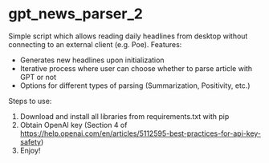 # gpt_news_parser_2

Simple script which allows reading daily headlines from desktop without connecting to an external client (e.g. Poe).
Features:
  - Generates new headlines upon initialization
  - Iterative process where user can choose whether to parse article with GPT or not
  - Options for different types of parsing (Summarization, Positivity, etc.)

Steps to use:
  1. Download and install all libraries from requirements.txt with pip
  2. Obtain OpenAI key (Section 4 of https://help.openai.com/en/articles/5112595-best-practices-for-api-key-safety)
  3. Enjoy!
